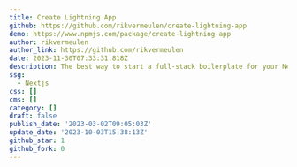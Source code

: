 ```yaml
---
title: Create Lightning App
github: https://github.com/rikvermeulen/create-lightning-app
demo: https://www.npmjs.com/package/create-lightning-app
author: rikvermeulen
author_link: https://github.com/rikvermeulen
date: 2023-11-30T07:33:31.818Z
description: The best way to start a full-stack boilerplate for your Next 13+ project
ssg:
  - Nextjs
css: []
cms: []
category: []
draft: false
publish_date: '2023-03-02T09:05:03Z'
update_date: '2023-10-03T15:38:13Z'
github_star: 1
github_fork: 0
---
```

